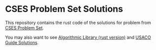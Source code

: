 # CSES Problem Set Solutions

This repository contains the rust code of the solutions for problem from [CSES Problem Set](https://cses.fi/problemset/).

You may also want to see [Algorithmic Library (rust version)](https://github.com/zimpha/algorithmic-library/tree/master/rust) and [USACO Guide Solutions](https://github.com/zimpha/usaco-guide-solutions).
